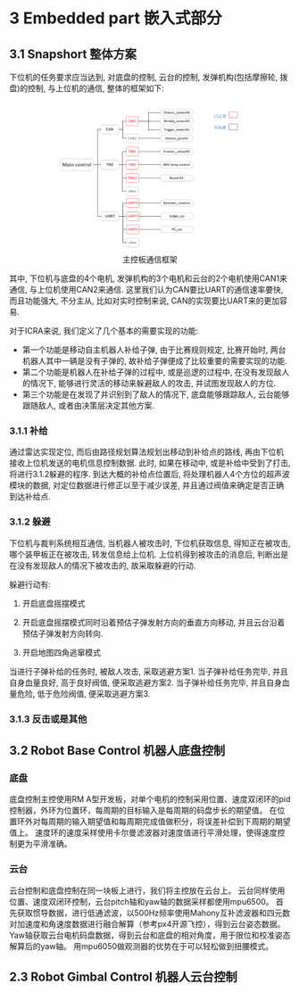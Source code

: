 # 3 Embedded part 嵌入式部分

## 3.1 Snapshort 整体方案

下位机的任务要求应当达到, 对底盘的控制, 云台的控制, 发弹机构(包括摩擦轮, 拨盘)的控制, 与上位机的通信, 整体的框架如下:

<div align="center">
    <img src=figures/main_control.png width="360px"/>
</div>
<div align="center">主控板通信框架</div>

其中, 下位机与底盘的4个电机, 发弹机构的3个电机和云台的2个电机使用CAN1来通信, 与上位机使用CAN2来通信.
这里我们认为CAN要比UART的通信速率要快, 而且功能强大, 不分主从, 比如对实时控制来说, CAN的实现要比UART来的更加容易.

对于ICRA来说, 我们定义了几个基本的需要实现的功能:

- 第一个功能是移动自主机器人补给子弹, 由于比赛规则规定, 比赛开始时, 两台机器人其中一辆是没有子弹的, 故补给子弹便成了比较重要的需要实现的功能.
- 第二个功能是机器人在补给子弹的过程中, 或是巡逻的过程中, 在没有发现敌人的情况下, 能够进行灵活的移动来躲避敌人的攻击, 并试图发现敌人的方位.
- 第三个功能是在发现了并识别到了敌人的情况下, 底盘能够跟踪敌人, 云台能够跟随敌人, 或者由决策层决定其他方案.

### 3.1.1 补给

通过雷达实现定位, 而后由路径规划算法规划出移动到补给点的路线, 再由下位机接收上位机发送的电机信息控制数据.
此时, 如果在移动中, 或是补给中受到了打击, 将进行3.1.2躲避的程序.
到达大概的补给点位置后, 将处理机器人4个方位的超声波模块的数据, 对定位数据进行修正以至于减少误差, 并且通过阀值来确定是否正确到达补给点.

### 3.1.2 躲避

下位机与裁判系统相互通信, 当机器人被攻击时, 下位机获取信息, 得知正在被攻击, 哪个装甲板正在被攻击, 转发信息给上位机.
上位机得到被攻击的消息后, 判断出是在没有发现敌人的情况下被攻击的, 故采取躲避的行动.

躲避行动有:

1. 开启底盘摇摆模式

2. 开启底盘摇摆模式同时沿着预估子弹发射方向的垂直方向移动, 并且云台沿着预估子弹发射方向转向.

3. 开启地图四角逃窜模式

当进行子弹补给的任务时, 被敌人攻击, 采取逃避方案1.
当子弹补给任务完毕, 并且自身血量良好, 高于良好阀值, 便采取逃避方案2.
当子弹补给任务完毕, 并且自身血量危险, 低于危险阀值, 便采取逃避方案3.

### 3.1.3 反击或是其他



## 3.2 Robot Base Control 机器人底盘控制

### 底盘

底盘控制主控使用RM A型开发板，对单个电机的控制采用位置、速度双闭环的pid控制器，外环为位置环，每周期的目标输入是每周期的码盘步长的期望值。
在位置环外对每周期的输入期望值和每周期完成值做积分，将误差补偿到下周期的期望值上。
速度环的速度采样使用卡尔曼滤波器对速度值进行平滑处理，使得速度控制更为平滑准确。

### 云台

云台控制和底盘控制在同一块板上进行，我们将主控放在云台上。
云台同样使用位置、速度双闭环控制，云台pitch轴和yaw轴的数据采样都使用mpu6500。
首先获取惯导数据，进行低通滤波，以500Hz频率使用Mahony互补滤波器和四元数对加速度和角速度数据进行融合解算（参考px4开源飞控），得到云台姿态数据。
Yaw轴获取云台电机码盘数据，得到云台和底盘的相对角度，用于限位和校准姿态解算后的yaw轴。
用mpu6050做观测器的优势在于可以轻松做到扭腰模式。

## 2.3 Robot Gimbal Control 机器人云台控制
